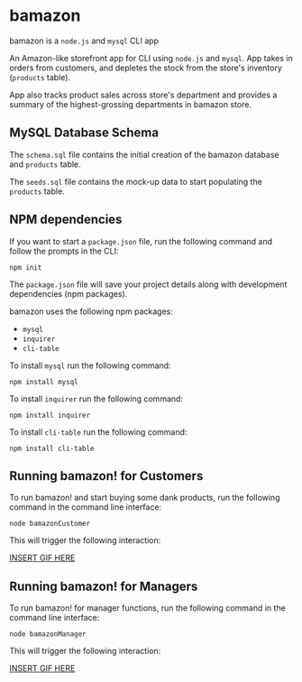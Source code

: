 # bamazon

bamazon is a `node.js` and `mysql` CLI app

An Amazon-like storefront app for CLI using `node.js` and `mysql`. App takes in orders from customers, and depletes the stock from the store's inventory (`products` table).

App also tracks product sales across store's department and provides a summary of the highest-grossing departments in bamazon store.

## MySQL Database Schema

The `schema.sql` file contains the initial creation of the bamazon database and `products` table.

The `seeds.sql` file contains the mock-up data to start populating the `products` table.

## NPM dependencies

If you want to start a `package.json` file, run the following command and follow the prompts in the CLI:

```shell
npm init
```

The `package.json` file will save your project details along with development dependencies (npm packages).

bamazon uses the following npm packages:

- `mysql`
- `inquirer`
- `cli-table`

To install `mysql` run the following command:

```shell
npm install mysql
```

To install `inquirer` run the following command:

```shell
npm install inquirer
```

To install `cli-table` run the following command:

```shell
npm install cli-table
```

## Running bamazon! for Customers

To run bamazon! and start buying some dank products, run the following command in the command line interface:

```shell
node bamazonCustomer
```

This will trigger the following interaction:

[INSERT GIF HERE](www.yahoo.com)

## Running bamazon! for Managers

To run bamazon! for manager functions, run the following command in the command line interface:

```shell
node bamazonManager
```

This will trigger the following interaction:

[INSERT GIF HERE](www.yahoo.com)